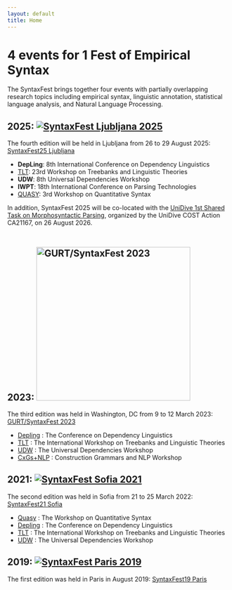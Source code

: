 ```yaml
---
layout: default
title: Home
---
```

# 4 events for 1 Fest of Empirical Syntax

The SyntaxFest brings together four events with partially overlapping research topics including empirical syntax, linguistic annotation, statistical language analysis, and Natural Language Processing.

## 2025: [![SyntaxFest Ljubljana 2025](/images/SyntaxFest.Ljubljana.horizontal.png)](syntaxfest25)

The fourth edition will be held in Ljubljana from 26 to 29 August 2025: [SyntaxFest25 Ljubljana](syntaxfest25/)

* **DepLing**: 8th International Conference on Dependency Linguistics
* [TLT](https://www.korpuslab.uni-hamburg.de/en/tlt2025.html): 23rd Workshop on Treebanks and Linguistic Theories
* **UDW**: 8th Universal Dependencies Workshop
* **IWPT**: 18th International Conference on Parsing Technologies
* [QUASY](https://quansyntax.github.io/quasy2025/index.html): 3rd Workshop on Quantitative Syntax

In addition, SyntaxFest 2025 will be co-located with the [UniDive 1st Shared Task on Morphosyntactic Parsing](https://unidive.lisn.upsaclay.fr/doku.php?id=other-events:msp), organized by the UniDive COST Action CA21167, on 26 August 2026.
<br>
<br>


## 2023: [<img src="https://github.com/syntaxfest/syntaxfest.github.io/raw/master/images/GURT.syntaxfest.DC.horizontal.png" alt="GURT/SyntaxFest 2023" width="350"/>](https://gurt.georgetown.edu/gurt-2023/)

The third edition was held in Washington, DC from 9 to 12 March 2023: [GURT/SyntaxFest 2023](https://gurt.georgetown.edu/gurt-2023/)

* [Depling](https://depling.org/) : The Conference on Dependency Linguistics
* [TLT](https://cl.indiana.edu/tlt2023/) : The International Workshop on Treebanks and Linguistic Theories 
* [UDW](https://universaldependencies.org/udw23/) : The Universal Dependencies Workshop
* [CxGs+NLP](https://sites.google.com/view/cxgsnlpworkshop) : Construction Grammars and NLP Workshop

## 2021: [![SyntaxFest Sofia 2021](/images/syntaxfest.sofia.png)](syntaxfest21/)

The second edition was held in Sofia from 21 to 25 March 2022:  [SyntaxFest21 Sofia](https://syntaxfest.github.io/syntaxfest21/)

* [Quasy](https://quasy-2021.webnode.cz/) : The Workshop on Quantitative Syntax
* [Depling](https://depling.org/depling2021/) : The Conference on Dependency Linguistics
* [TLT](https://tlt2021.phil.hhu.de/) : The International Workshop on Treebanks and Linguistic Theories 
* [UDW](https://universaldependencies.org/udw21/) : The Universal Dependencies Workshop

## 2019: [![SyntaxFest Paris 2019](/images/syntaxfest.paris.png)](syntaxfest19)

The first edition was held in Paris in August 2019: [SyntaxFest19 Paris](syntaxfest19/)







